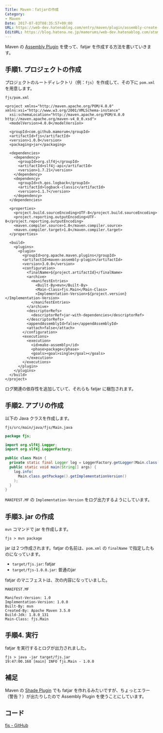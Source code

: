 ```yaml
---
Title: Maven：fatjarの作成
Category:
- Maven
Date: 2017-07-03T08:35:57+09:00
URL: https://web-dev.hatenablog.com/entry/maven/plugin/assembly-create-fatjar
EditURL: https://blog.hatena.ne.jp/mamorums/web-dev.hatenablog.com/atom/entry/8599973812276276211
---
```


Maven の [Assembly Plugin](http://maven.apache.org/plugins/maven-assembly-plugin/) を使って、fatjar を作成する方法を書いていきます。


## 手順1. プロジェクトの作成
プロジェクトのルートディレクトリ（例：`fjs`）を作成して、その下に `pom.xml` を用意します。

`fjs/pom.xml`

```
<project xmlns="http://maven.apache.org/POM/4.0.0" xmlns:xsi="http://www.w3.org/2001/XMLSchema-instance"
  xsi:schemaLocation="http://maven.apache.org/POM/4.0.0 http://maven.apache.org/maven-v4_0_0.xsd">
  <modelVersion>4.0.0</modelVersion>

  <groupId>com.github.mamorum</groupId>
  <artifactId>fjs</artifactId>
  <version>1.0.0</version>
  <packaging>jar</packaging>

  <dependencies>
    <dependency>
      <groupId>org.slf4j</groupId>
      <artifactId>slf4j-api</artifactId>
      <version>1.7.21</version>
    </dependency>
    <dependency>
      <groupId>ch.qos.logback</groupId>
      <artifactId>logback-classic</artifactId>
      <version>1.1.7</version>
    </dependency>
  </dependencies>

  <properties>
    <project.build.sourceEncoding>UTF-8</project.build.sourceEncoding>
    <project.reporting.outputEncoding>UTF-8</project.reporting.outputEncoding>
    <maven.compiler.source>1.8</maven.compiler.source>
    <maven.compiler.target>1.8</maven.compiler.target>
  </properties>

  <build>
    <plugins>
      <plugin>
        <groupId>org.apache.maven.plugins</groupId>
        <artifactId>maven-assembly-plugin</artifactId>
        <version>3.0.0</version>
        <configuration>
          <finalName>${project.artifactId}</finalName>
          <archive>
            <manifestEntries>
              <Built-By>mvn</Built-By>
              <Main-Class>fjs.Main</Main-Class>
              <Implementation-Version>${project.version}</Implementation-Version>
            </manifestEntries>
          </archive>
          <descriptorRefs>
            <descriptorRef>jar-with-dependencies</descriptorRef>
          </descriptorRefs>
          <appendAssemblyId>false</appendAssemblyId>
          <attach>false</attach>
        </configuration>
        <executions>
          <execution>
            <id>make-assembly</id>
            <phase>package</phase>
            <goals><goal>single</goal></goals>
          </execution>
        </executions>
      </plugin>
    </plugins>
  </build>
</project>
```

ログ関連の依存性を追加していて、それらも fatjar に梱包されます。


## 手順2. アプリの作成
以下の Java クラスを作成します。

`fjs/src/main/java/fjs/Main.java`

```java
package fjs;

import org.slf4j.Logger;
import org.slf4j.LoggerFactory;

public class Main {
  private static final Logger log = LoggerFactory.getLogger(Main.class);
  public static void main(String[] args) {
    log.info(
      Main.class.getPackage().getImplementationVersion()
    );
  }
}

```

`MANIFEST.MF` の `Implementation-Version` をログ出力するようにしています。


## 手順3. jar の作成
`mvn` コマンドで jar を作成します。

```
fjs > mvn package
```

jar は２つ作成されます。fatjar の名前は、`pom.xml` の `finalName` で指定したものになっています。

- `target/fjs.jar`: fatjar
- `target/fjs-1.0.0.jar`: 普通のjar

fatjar のマニフェストは、次の内容になっていました。

`MANIFEST.MF`

```
Manifest-Version: 1.0
Implementation-Version: 1.0.0
Built-By: mvn
Created-By: Apache Maven 3.5.0
Build-Jdk: 1.8.0_131
Main-Class: fjs.Main
```


## 手順4. 実行
fatjar を実行するとログが出力されました。

```
fjs > java -jar target/fjs.jar
19:47:00.168 [main] INFO fjs.Main - 1.0.0
```


## 補足
Maven の [Shade Plugin](http://maven.apache.org/plugins/maven-shade-plugin/) でも fatjar を作れるみたいですが、ちょっとエラー（警告？）が出たりしたので Assembly Plugin を使うことにしています。


## コード
[fjs - GitHub](https://github.com/mamorum/blog-code/tree/master/maven/fjs)
